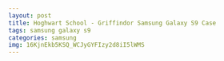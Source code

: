 ```yaml
---
layout: post
title: Hoghwart School - Griffindor Samsung Galaxy S9 Case
tags: samsung galaxy s9
categories: samsung
img: 16KjnEkb5KSQ_WCJyGYFIzy2d8iI5lWMS
---
```

